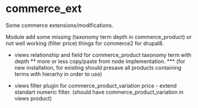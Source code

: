 # commerce_ext
Some commerce extensions/modifications.

Module add some missing (taxonomy term depth in commerce_product)
or not well working (filter price) things for commerce2 for drupal8.

* views relationship and field for commerce_product taxonomy term with depth
** more or less copy/paste from node implementation. 
*** (for new installation, for existing should presave all products containing terms with hierarhy in order to use)

* views filter plugin for commerce_product_variation price - extend standart numeric filter. 
(should have commerce_product_variation in views product)
